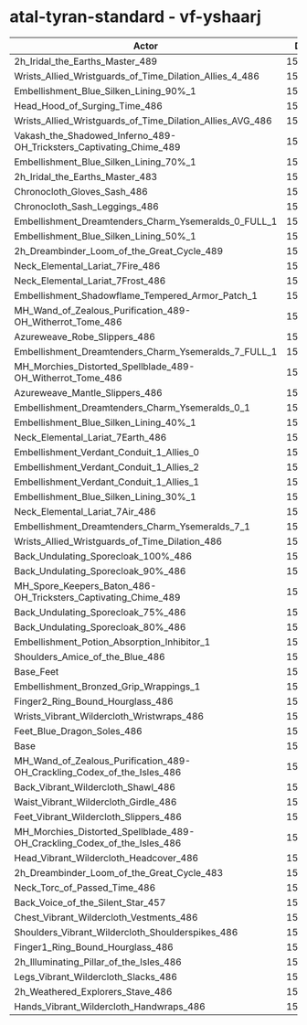 # atal-tyran-standard - vf-yshaarj
| Actor | DPS | Increase |
|---|:---:|:---:|
|2h_Iridal_the_Earths_Master_489|154048|2.03%|
|Wrists_Allied_Wristguards_of_Time_Dilation_Allies_4_486|153033|1.36%|
|Embellishment_Blue_Silken_Lining_90%_1|152965|1.32%|
|Head_Hood_of_Surging_Time_486|152927|1.29%|
|Wrists_Allied_Wristguards_of_Time_Dilation_Allies_AVG_486|152706|1.14%|
|Vakash_the_Shadowed_Inferno_489-OH_Tricksters_Captivating_Chime_489|152634|1.10%|
|Embellishment_Blue_Silken_Lining_70%_1|152584|1.06%|
|2h_Iridal_the_Earths_Master_483|152366|0.92%|
|Chronocloth_Gloves_Sash_486|152327|0.89%|
|Chronocloth_Sash_Leggings_486|152300|0.87%|
|Embellishment_Dreamtenders_Charm_Ysemeralds_0_FULL_1|152166|0.79%|
|Embellishment_Blue_Silken_Lining_50%_1|152150|0.78%|
|2h_Dreambinder_Loom_of_the_Great_Cycle_489|152127|0.76%|
|Neck_Elemental_Lariat_7Fire_486|152123|0.76%|
|Neck_Elemental_Lariat_7Frost_486|152108|0.75%|
|Embellishment_Shadowflame_Tempered_Armor_Patch_1|152095|0.74%|
|MH_Wand_of_Zealous_Purification_489-OH_Witherrot_Tome_486|152042|0.70%|
|Azureweave_Robe_Slippers_486|152027|0.69%|
|Embellishment_Dreamtenders_Charm_Ysemeralds_7_FULL_1|151961|0.65%|
|MH_Morchies_Distorted_Spellblade_489-OH_Witherrot_Tome_486|151937|0.63%|
|Azureweave_Mantle_Slippers_486|151900|0.61%|
|Embellishment_Dreamtenders_Charm_Ysemeralds_0_1|151878|0.60%|
|Embellishment_Blue_Silken_Lining_40%_1|151822|0.56%|
|Neck_Elemental_Lariat_7Earth_486|151789|0.54%|
|Embellishment_Verdant_Conduit_1_Allies_0|151752|0.51%|
|Embellishment_Verdant_Conduit_1_Allies_2|151748|0.51%|
|Embellishment_Verdant_Conduit_1_Allies_1|151740|0.50%|
|Embellishment_Blue_Silken_Lining_30%_1|151718|0.49%|
|Neck_Elemental_Lariat_7Air_486|151669|0.46%|
|Embellishment_Dreamtenders_Charm_Ysemeralds_7_1|151632|0.43%|
|Wrists_Allied_Wristguards_of_Time_Dilation_486|151505|0.35%|
|Back_Undulating_Sporecloak_100%_486|151503|0.35%|
|Back_Undulating_Sporecloak_90%_486|151413|0.29%|
|MH_Spore_Keepers_Baton_486-OH_Tricksters_Captivating_Chime_489|151353|0.25%|
|Back_Undulating_Sporecloak_75%_486|151333|0.23%|
|Back_Undulating_Sporecloak_80%_486|151318|0.22%|
|Embellishment_Potion_Absorption_Inhibitor_1|151281|0.20%|
|Shoulders_Amice_of_the_Blue_486|151194|0.14%|
|Base_Feet|151186|0.14%|
|Embellishment_Bronzed_Grip_Wrappings_1|151101|0.08%|
|Finger2_Ring_Bound_Hourglass_486|151040|0.04%|
|Wrists_Vibrant_Wildercloth_Wristwraps_486|150995|0.01%|
|Feet_Blue_Dragon_Soles_486|150992|0.01%|
|Base|150979|0.00%|
|MH_Wand_of_Zealous_Purification_489-OH_Crackling_Codex_of_the_Isles_486|150961|-0.01%|
|Back_Vibrant_Wildercloth_Shawl_486|150909|-0.05%|
|Waist_Vibrant_Wildercloth_Girdle_486|150902|-0.05%|
|Feet_Vibrant_Wildercloth_Slippers_486|150856|-0.08%|
|MH_Morchies_Distorted_Spellblade_489-OH_Crackling_Codex_of_the_Isles_486|150762|-0.14%|
|Head_Vibrant_Wildercloth_Headcover_486|150739|-0.16%|
|2h_Dreambinder_Loom_of_the_Great_Cycle_483|150710|-0.18%|
|Neck_Torc_of_Passed_Time_486|150648|-0.22%|
|Back_Voice_of_the_Silent_Star_457|150641|-0.22%|
|Chest_Vibrant_Wildercloth_Vestments_486|150636|-0.23%|
|Shoulders_Vibrant_Wildercloth_Shoulderspikes_486|150508|-0.31%|
|Finger1_Ring_Bound_Hourglass_486|150483|-0.33%|
|2h_Illuminating_Pillar_of_the_Isles_486|150399|-0.38%|
|Legs_Vibrant_Wildercloth_Slacks_486|150356|-0.41%|
|2h_Weathered_Explorers_Stave_486|150304|-0.45%|
|Hands_Vibrant_Wildercloth_Handwraps_486|150202|-0.51%|
